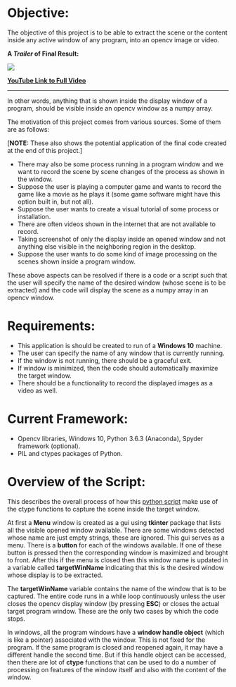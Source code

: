 # Objective: 
The objective of this project is to be able to extract the scene or the content inside any active window of any program, into an opencv image or video. 

**A *Trailer* of Final Result:**

![](images/display_extration_gif.gif)

[**YouTube Link to Full Video**](https://youtu.be/0WNfKg60dAc)

---

In other words, anything that is shown inside the display window of a program, should be visible inside an opencv window as a numpy array.

The motivation of this project comes from various sources. Some of them are as follows: 

[**NOTE:** These also shows the potential application of the final code created at the end of this project.]

* There may also be some process running in a program window and we want to record the scene by scene changes of the process as shown in the window.
* Suppose the user is playing a computer game and wants to record the game like a movie as he plays it (some game software might have this option built in, but not all).
* Suppose the user wants to create a visual tutorial of some process or installation.
* There are often videos shown in the internet that are not available to record.
* Taking screenshot of only the display inside an opened window and not anything else visible in the neighboring region in the desktop.
* Suppose the user wants to do some kind of image processing on the scenes shown inside a program window.

These above aspects can be resolved if there is a code or a script such that the user will specify the name of the desired window (whose scene is to be extracted) and the code will display the scene as a numpy array in an 
opencv window.

# Requirements: 
* This application is should be created to run of a **Windows 10** machine.
* The user can specify the name of any window that is currently running.
* If the window is not running, there should be a graceful exit.
* If window is minimized, then the code should automatically maximize the target window.
* There should be a functionality to record the displayed images as a video as well.

# Current Framework: 
* Opencv libraries, Windows 10, Python 3.6.3 (Anaconda), Spyder framework (optional).
* PIL and ctypes packages of Python.

# Overview of the Script:
This describes the overall process of how this [python script](codes/capture_window.py) make use of the ctype functions to capture the scene inside the target window.

At first a **Menu** window is created as a gui using **tkinter** package that lists all the visible opened window available. There are some windows detected whose name are just empty strings, these are ignored.
This gui serves as a menu. There is a **button** for each of the windows available. If one of these button is pressed then the corresponding window is maximized and brought to front.
After this if the menu is closed then this window name is updated in a variable called **targetWinName** indicating that this is the desired window whose display is to be extracted.

The **targetWinName** variable contains the name of the window that is to be captured.
The entire code runs in a while loop continuously unless the user closes the opencv display window (by pressing **ESC**) or closes the actual target program window. These are the only two cases by which the code stops.

In windows, all the program windows have a **window handle object** (which is like a pointer) associated with the window. This is not fixed for the program. If the same program is closed and reopened again, it may have a different handle the second time.
But if this handle object can be accessed, then there are lot of **ctype** functions that can be used to do a number of processing on features of the window itself and also with the content of the window.

